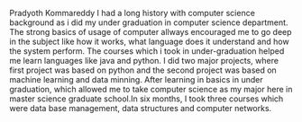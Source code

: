 Pradyoth Kommareddy
I had a long history with computer science background as i did my under graduation in computer science department. The strong basics of usage of computer allways encouraged me to go deep in the subject like how it works, what language does it understand and how the system perform. The courses which i took in under-graduation helped me learn languages like java and python. I did two major projects, where first project was based on python and the second project was based on machine learning and data minning.
After learning in basics in under graduation, which allowed me to take computer science as my major here in master science graduate school.In six months, I took three courses which were data base management, data structures and computer networks.
